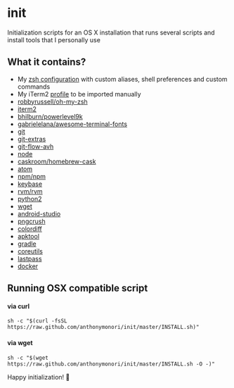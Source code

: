 # init
Initialization scripts for an OS X installation that runs several scripts and install tools that I personally use

## What it contains?
- My [zsh configuration](.zshrc) with custom aliases, shell preferences and custom commands
- My iTerm2 [profile](iterm2-profile.json) to be imported manually
- [robbyrussell/oh-my-zsh](https://github.com/robbyrussell/oh-my-zsh)
- [iterm2](https://github.com/caskroom/homebrew-cask/blob/master/Casks/iterm2.rb)
- [bhilburn/powerlevel9k](https://github.com/bhilburn/powerlevel9k)
- [gabrielelana/awesome-terminal-fonts](https://github.com/gabrielelana/awesome-terminal-fonts/wiki/OS-X)
- [git](https://github.com/Homebrew/homebrew-core/blob/master/Formula/git.rb)
- [git-extras](https://github.com/Homebrew/homebrew-core/blob/master/Formula/git-extras.rb)
- [git-flow-avh](https://github.com/Homebrew/homebrew-core/blob/master/Formula/git-flow-avh.rb)
- [node](https://github.com/Homebrew/homebrew-core/blob/master/Formula/node.rb)
- [caskroom/homebrew-cask](https://github.com/caskroom/homebrew-cask)
- [atom](https://github.com/caskroom/homebrew-cask/blob/master/Casks/atom.rb)
- [npm/npm](https://github.com/npm/npm)
- [keybase](https://github.com/caskroom/homebrew-cask/blob/master/Casks/keybase.rb)
- [rvm/rvm](https://github.com/rvm/rvm)
- [python2](https://github.com/Homebrew/homebrew-core/blob/master/Formula/python.rb)
- [wget](https://github.com/Homebrew/homebrew-core/blob/master/Formula/wget.rb)
- [android-studio](https://github.com/caskroom/homebrew-cask/blob/master/Casks/android-studio.rb)
- [pngcrush](https://github.com/Homebrew/homebrew-core/blob/master/Formula/pngcrush.rb)
- [colordiff](https://github.com/Homebrew/homebrew-core/blob/master/Formula/colordiff.rb)
- [apktool](https://github.com/Homebrew/homebrew-core/blob/master/Formula/apktool.rb)
- [gradle](https://github.com/Homebrew/homebrew-core/blob/master/Formula/gradle.rb)
- [coreutils](https://github.com/Homebrew/homebrew-core/blob/master/Formula/coreutils.rb)
- [lastpass](https://github.com/caskroom/homebrew-cask/blob/master/Casks/lastpass.rb)
- [docker](https://github.com/caskroom/homebrew-cask/blob/master/Casks/docker.rb)

## Running OSX compatible script

#### via curl

```shell
sh -c "$(curl -fsSL https://raw.github.com/anthonymonori/init/master/INSTALL.sh)"
```

#### via wget

```shell
sh -c "$(wget https://raw.github.com/anthonymonori/init/master/INSTALL.sh -O -)"
```

Happy initialization! 🎉